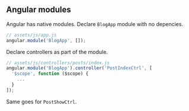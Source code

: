 ## Angular modules

Angular has native modules.
Declare `BlogApp` module with no depencies.

```js
// assets/js/app.js
angular.module('BlogApp', []);
```

Declare controllers as part of the module.

```js
// assets/js/controllers/posts/index.js
angular.module('BlogApp').controller('PostIndexCtrl', [
  '$scope', function ($scope) {
    ...
  }
]);
```

Same goes for `PostShowCtrl`.
